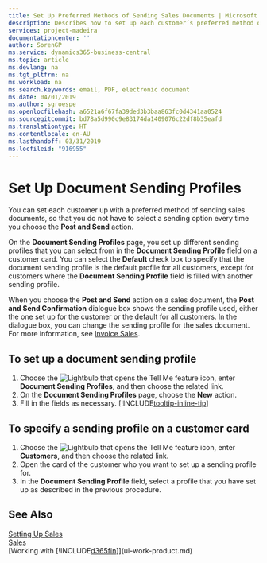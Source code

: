 ```yaml
---
title: Set Up Preferred Methods of Sending Sales Documents | Microsoft Docs
description: Describes how to set up each customer’s preferred method of sending sales documents, for example, email, PDF, electronic document, and so on.
services: project-madeira
documentationcenter: ''
author: SorenGP
ms.service: dynamics365-business-central
ms.topic: article
ms.devlang: na
ms.tgt_pltfrm: na
ms.workload: na
ms.search.keywords: email, PDF, electronic document
ms.date: 04/01/2019
ms.author: sgroespe
ms.openlocfilehash: a6521a6f67fa39ded3b3baa863fc0d4341aa0524
ms.sourcegitcommit: bd78a5d990c9e83174da1409076c22df8b35eafd
ms.translationtype: HT
ms.contentlocale: en-AU
ms.lasthandoff: 03/31/2019
ms.locfileid: "916955"
---
```

# <a name="set-up-document-sending-profiles"></a>Set Up Document Sending Profiles
You can set each customer up with a preferred method of sending sales documents, so that you do not have to select a sending option every time you choose the **Post and Send** action.

On the **Document Sending Profiles** page, you set up different sending profiles that you can select from in the **Document Sending Profile** field on a customer card. You can select the **Default** check box to specify that the document sending profile is the default profile for all customers, except for customers where the **Document Sending Profile** field is filled with another sending profile.

When you choose the **Post and Send** action on a sales document, the **Post and Send Confirmation** dialogue box shows the sending profile used, either the one set up for the customer or the default for all customers. In the dialogue box, you can change the sending profile for the sales document. For more information, see [Invoice Sales](sales-how-invoice-sales.md).

## <a name="to-set-up-a-document-sending-profile"></a>To set up a document sending profile
1. Choose the ![Lightbulb that opens the Tell Me feature](media/ui-search/search_small.png "Tell me what you want to do") icon, enter **Document Sending Profiles**, and then choose the related link.
2. On the **Document Sending Profiles** page, choose the **New** action.
3. Fill in the fields as necessary. [!INCLUDE[tooltip-inline-tip](includes/tooltip-inline-tip_md.md)]

## <a name="to-specify-a-sending-profile-on-a-customer-card"></a>To specify a sending profile on a customer card
1. Choose the ![Lightbulb that opens the Tell Me feature](media/ui-search/search_small.png "Tell me what you want to do") icon, enter **Customers**, and then choose the related link.
2. Open the card of the customer who you want to set up a sending profile for.
3. In the **Document Sending Profile** field, select a profile that you have set up as described in the previous procedure.

## <a name="see-also"></a>See Also
[Setting Up Sales](sales-setup-sales.md)  
[Sales](sales-manage-sales.md)  
[Working with [!INCLUDE[d365fin](includes/d365fin_md.md)]](ui-work-product.md)
